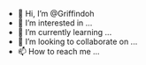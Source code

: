 - 👋 Hi, I’m @Griffindoh
- 👀 I’m interested in ...
- 🌱 I’m currently learning ...
- 💞️ I’m looking to collaborate on ...
- 📫 How to reach me ...

<!---
Griffindoh/Griffindoh is a ✨ special ✨ repository because its `README.md` (this file) appears on your GitHub profile.
You can click the Preview link to take a look at your changes.
--->
